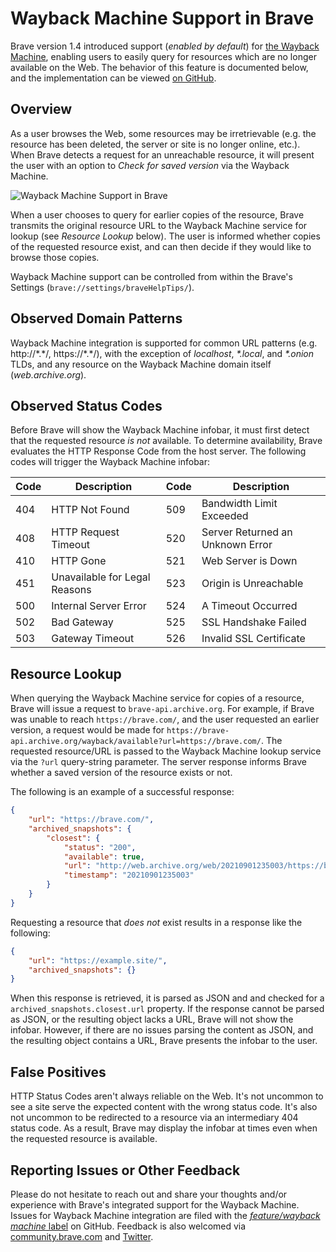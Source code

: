 # Wayback Machine Support in Brave

Brave version 1.4 introduced support (*enabled by default*) for [the Wayback Machine](https://blog.archive.org/2020/02/25/brave-browser-and-the-wayback-machine-working-together-to-help-make-the-web-more-useful-and-reliable/), enabling users to easily query for resources which are no longer available on the Web. The behavior of this feature is documented below, and the implementation can be viewed [on GitHub](https://github.com/brave/brave-core/tree/master/components/brave_wayback_machine).

## Overview

As a user browses the Web, some resources may be irretrievable (e.g. the resource has been deleted, the server or site is no longer online, etc.). When Brave detects a request for an unreachable resource, it will present the user with an option to *Check for saved version* via the Wayback Machine.

![Wayback Machine Support in Brave](https://user-images.githubusercontent.com/815158/132052142-e4d88c77-fec4-4e71-9547-ddb7f93455b8.png)

When a user chooses to query for earlier copies of the resource, Brave transmits the original resource URL to the Wayback Machine service for lookup (see *Resource Lookup* below). The user is informed whether copies of the requested resource exist, and can then decide if they would like to browse those copies.

Wayback Machine support can be controlled from within the Brave's Settings (`brave://settings/braveHelpTips/`).

## Observed Domain Patterns

Wayback Machine integration is supported for common URL patterns (e.g. http://\*.\*/, https://\*.\*/), with the exception of *localhost*, *\*.local*, and *\*.onion* TLDs, and any resource on the Wayback Machine domain itself (*web.archive.org*).

## Observed Status Codes

Before Brave will show the Wayback Machine infobar, it must first detect that the requested resource *is not* available. To determine availability, Brave evaluates the HTTP Response Code from the host server. The following codes will trigger the Wayback Machine infobar:

| Code | Description | Code | Description |
| ---- | ----------- | ---- | ----------- |
| 404  | HTTP Not Found | 509  | Bandwidth Limit Exceeded |
| 408  | HTTP Request Timeout | 520  | Server Returned an Unknown Error |
| 410  | HTTP Gone | 521 | Web Server is Down |
| 451  | Unavailable for Legal Reasons | 523 | Origin is Unreachable |
| 500  | Internal Server Error | 524 | A Timeout Occurred |
| 502  | Bad Gateway | 525 | SSL Handshake Failed |
| 503  | Gateway Timeout | 526 | Invalid SSL Certificate |

## Resource Lookup

When querying the Wayback Machine service for copies of a resource, Brave will issue a request to `brave-api.archive.org`. For example, if Brave was unable to reach `https://brave.com/`, and the user requested an earlier version, a request would be made for `https://brave-api.archive.org/wayback/available?url=https://brave.com/`. The requested resource/URL is passed to the Wayback Machine lookup service via the `?url` query-string parameter. The server response informs Brave whether a saved version of the resource exists or not.

The following is an example of a successful response:

```json
{
    "url": "https://brave.com/",
    "archived_snapshots": {
        "closest": {
            "status": "200",
            "available": true,
            "url": "http://web.archive.org/web/20210901235003/https://brave.com/",
            "timestamp": "20210901235003"
        }
    }
}
```

Requesting a resource that *does not* exist results in a response like the following:

```json
{
    "url": "https://example.site/",
    "archived_snapshots": {}
}
```

When this response is retrieved, it is parsed as JSON and and checked for a `archived_snapshots.closest.url` property. If the response cannot be parsed as JSON, or the resulting object lacks a URL, Brave will not show the infobar. However, if there are no issues parsing the content as JSON, and the resulting object contains a URL, Brave presents the infobar to the user.

## False Positives

HTTP Status Codes aren't always reliable on the Web. It's not uncommon to see a site serve the expected content with the wrong status code. It's also not uncommon to be redirected to a resource via an intermediary 404 status code. As a result, Brave may display the infobar at times even when the requested resource is available.

## Reporting Issues or Other Feedback

Please do not hesitate to reach out and share your thoughts and/or experience with Brave's integrated support for the Wayback Machine. Issues for Wayback Machine integration are filed with the [*feature/wayback machine* label](https://github.com/brave/brave-browser/labels/feature%2Fwayback%20machine) on GitHub. Feedback is also welcomed via [community.brave.com](https://community.brave.com/) and [Twitter](https://twitter.com/bravesupport/).
